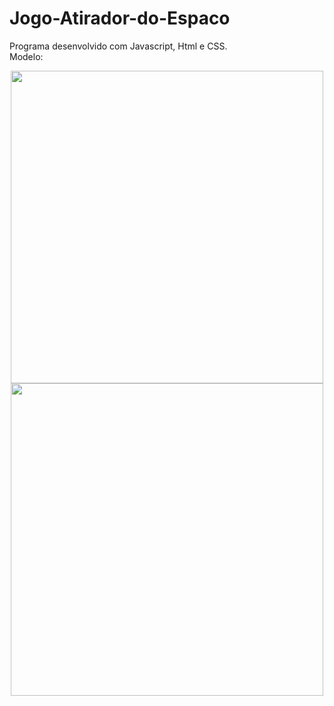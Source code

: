 # Jogo-Atirador-do-Espaco
 Programa desenvolvido com Javascript, Html e CSS. <br>
Modelo:
<div align="center">
<img src="https://user-images.githubusercontent.com/86475008/175959205-9e1bee3d-6a5d-49e0-99c8-1c5e3db02184.jpg"/ width="500px">
<img src="https://user-images.githubusercontent.com/86475008/175959287-5389487f-0da3-4e6c-8c78-8b83fd59fb22.jpg"/ width="500px">
<div>


